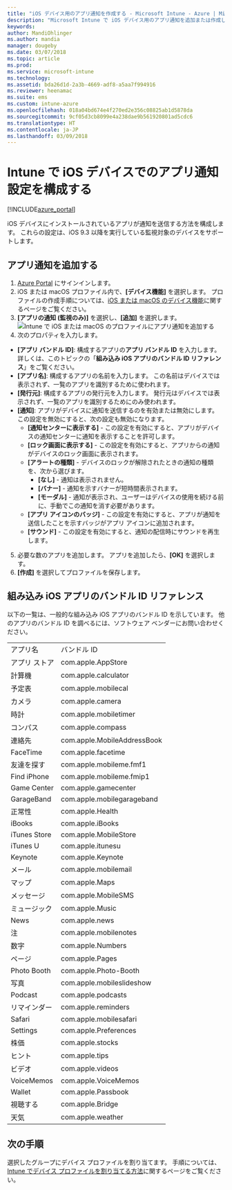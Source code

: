 ```yaml
---
title: "iOS デバイス用のアプリ通知を作成する - Microsoft Intune - Azure | Microsoft Docs"
description: "Microsoft Intune で iOS デバイス用のアプリ通知を追加または作成します。 通知を送信するアプリの選択し、ロック画面での通知設定の構成、サウンドの有効化、アラートの種類の選択、バッジの追加を行います。"
keywords: 
author: MandiOhlinger
ms.author: mandia
manager: dougeby
ms.date: 03/07/2018
ms.topic: article
ms.prod: 
ms.service: microsoft-intune
ms.technology: 
ms.assetid: bda26d1d-2a3b-4669-adf8-a5aa7f994916
ms.reviewer: heenamac
ms.suite: ems
ms.custom: intune-azure
ms.openlocfilehash: 018a04bd674e4f270ed2e356c08825ab1d5878da
ms.sourcegitcommit: 9cf05d3cb8099e4a238dae9b561920801ad5cdc6
ms.translationtype: HT
ms.contentlocale: ja-JP
ms.lasthandoff: 03/09/2018
---
```

# <a name="configure-app-notifications-settings-on-ios-devices-in-intune"></a>Intune で iOS デバイスでのアプリ通知設定を構成する

[!INCLUDE[azure_portal](./includes/azure_portal.md)]

iOS デバイスにインストールされているアプリが通知を送信する方法を構成します。 これらの設定は、iOS 9.3 以降を実行している監視対象のデバイスをサポートします。

## <a name="add-the-app-notification"></a>アプリ通知を追加する

1. [Azure Portal](https://portal.azure.com) にサインインします。
2. iOS または macOS プロファイル内で、**[デバイス機能]** を選択します。 プロファイルの作成手順については、[iOS または macOS のデバイス機能](device-features-configure.md)に関するページをご覧ください。
3. **[アプリの通知 (監視のみ)]** を選択し、**[追加]** を選択します。![Intune で iOS または macOS のプロファイルにアプリ通知を追加する](./media/ios-macos-app-notifications.png)
4. 次のプロパティを入力します。

  - **[アプリ バンドル ID]**: 構成するアプリの**アプリ バンドル ID** を入力します。 詳しくは、このトピックの「**組み込み iOS アプリのバンドル ID リファレンス**」をご覧ください。
  - **[アプリ名]**: 構成するアプリの名前を入力します。 この名前はデバイスでは表示されず、一覧のアプリを識別するために使われます。
  - **[発行元]**: 構成するアプリの発行元を入力します。 発行元はデバイスでは表示されず、一覧のアプリを識別するためにのみ使われます。
  - **[通知]**: アプリがデバイスに通知を送信するのを有効または無効にします。 この設定を無効にすると、次の設定も無効になります。
    - **[通知センターに表示する]** - この設定を有効にすると、アプリがデバイスの通知センターに通知を表示することを許可します。
    - **[ロック画面に表示する]** - この設定を有効にすると、アプリからの通知がデバイスのロック画面に表示されます。
    - **[アラートの種類]** - デバイスのロックが解除されたときの通知の種類を、次から選びます。
      - **[なし]** - 通知は表示されません。
      - **[バナー]** - 通知を示すバナーが短時間表示されます。
      - **[モーダル]** - 通知が表示され、ユーザーはデバイスの使用を続ける前に、手動でこの通知を消す必要があります。
    - **[アプリ アイコンのバッジ]** - この設定を有効にすると、アプリが通知を送信したことを示すバッジがアプリ アイコンに追加されます。
    - **[サウンド]** - この設定を有効にすると、通知の配信時にサウンドを再生します。

5. 必要な数のアプリを追加します。 アプリを追加したら、**[OK]** を選択します。
6. **[作成]** を選択してプロファイルを保存します。

## <a name="bundle-id-reference-for-built-in-ios-apps"></a>組み込み iOS アプリのバンドル ID リファレンス

以下の一覧は、一般的な組み込み iOS アプリのバンドル ID を示しています。 他のアプリのバンドル ID を調べるには、ソフトウェア ベンダーにお問い合わせください。

|||
|-|-|
|アプリ名|バンドル ID|
|アプリ ストア|com.apple.AppStore|
|計算機|com.apple.calculator|
|予定表|com.apple.mobilecal|
|カメラ|com.apple.camera|
|時計|com.apple.mobiletimer|
|コンパス|com.apple.compass|
|連絡先|com.apple.MobileAddressBook|
|FaceTime|com.apple.facetime|
|友達を探す|com.apple.mobileme.fmf1|
|Find iPhone|com.apple.mobileme.fmip1|
|Game Center|com.apple.gamecenter|
|GarageBand|com.apple.mobilegarageband|
|正常性|com.apple.Health|
|iBooks|com.apple.iBooks|
|iTunes Store|com.apple.MobileStore|
|iTunes U|com.apple.itunesu|
|Keynote|com.apple.Keynote|
|メール|com.apple.mobilemail|
|マップ|com.apple.Maps|
|メッセージ|com.apple.MobileSMS|
|ミュージック|com.apple.Music|
|News|com.apple.news|
|注|com.apple.mobilenotes|
|数字|com.apple.Numbers|
|ページ|com.apple.Pages|
|Photo Booth|com.apple.Photo-Booth|
|写真|com.apple.mobileslideshow|
|Podcast|com.apple.podcasts|
|リマインダー|com.apple.reminders|
|Safari|com.apple.mobilesafari|
|Settings|com.apple.Preferences|
|株価|com.apple.stocks|
|ヒント|com.apple.tips|
|ビデオ|com.apple.videos|
|VoiceMemos|com.apple.VoiceMemos|
|Wallet|com.apple.Passbook|
|視聴する|com.apple.Bridge|
|天気|com.apple.weather|

## <a name="next-steps"></a>次の手順

選択したグループにデバイス プロファイルを割り当てます。 手順については、[Intune でデバイス プロファイルを割り当てる方法](device-profile-assign.md)に関するページをご覧ください。